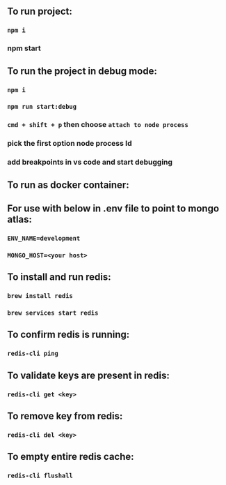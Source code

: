 ## To run project:
### `npm i`
### npm start 

## To run the project in debug mode:
### `npm i`
### `npm run start:debug`
### `cmd + shift + p` then choose `attach to node process`
### pick the first option node <path> process Id <id>
### add breakpoints in vs code and start debugging

## To run as docker container: 

##   For use with below in .env file to point to mongo atlas:
### `ENV_NAME=development`
### `MONGO_HOST=<your host>`

## To install and run redis: 
### `brew install redis`
### `brew services start redis`

## To confirm redis is running:
### `redis-cli ping` 

## To validate keys are present in redis: 
### `redis-cli get <key>`

## To remove key from redis: 
### `redis-cli del <key>`

## To empty entire redis cache: 
### `redis-cli flushall`